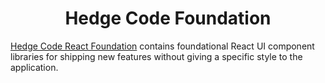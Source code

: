 <h1 align=center>Hedge Code Foundation</h1>

[Hedge Code React Foundation](https://github.com/hedge-code/foundation/tree/main/packages/react-foundation) contains foundational React UI component libraries for shipping new features without giving a specific style to the application.
